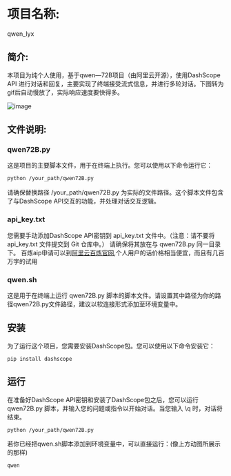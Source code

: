 # 项目名称:

qwen_lyx

## 简介:
本项目为纯个人使用，基于qwen—72B项目（由阿里云开源），使用DashScope API 进行对话和回复，主要实现了终端接受流式信息，并进行多轮对话。下图转为gif后自动慢放了，实际响应速度要快得多。

![image](https://github.com/lyx516/qwen_lyx/blob/main/assets/1.gif)

## 文件说明:

### qwen72B.py

这是项目的主要脚本文件，用于在终端上执行。您可以使用以下命令运行它：

```bash
python /your_path/qwen72B.py
```

请确保替换路径 /your_path/qwen72B.py 为实际的文件路径。这个脚本文件包含了与DashScope API交互的功能，并处理对话交互逻辑。
### api_key.txt
您需要手动添加DashScope API密钥到 api_key.txt 文件中。（注意：请不要将 api_key.txt 文件提交到 Git 仓库中。）
请确保将其放在与 qwen72B.py 同一目录下。
百炼aip申请可以到[阿里云百炼官网](https://bailian.console.aliyun.com/),个人用户的话价格相当便宜，而且有几百万字的试用

### qwen.sh

这是用于在终端上运行 qwen72B.py 脚本的脚本文件。请设置其中路径为你的路径qwen72B.py文件路径，建议以软连接形式添加至环境变量中。
## 安装
为了运行这个项目，您需要安装DashScope包。您可以使用以下命令安装它：
```
pip install dashscope
```
## 运行
在准备好DashScope API密钥和安装了DashScope包之后，您可以运行 qwen72B.py 脚本，并输入您的问题或指令以开始对话。当您输入 \q 时，对话将结束。
```
python /your_path/qwen72B.py
```
若你已经把qwen.sh脚本添加到环境变量中，可以直接运行：(像上方动图所展示的那样)
```bash
qwen
```
